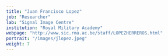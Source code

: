 ```yaml
---
title: "Juan Francisco Lopez"
job: "Researcher"
lab: "Signal Image Centre"
institution: "Royal Military Academy"
webpage: "http://www.sic.rma.ac.be/staff/LOPEZHERREROS.html"
portrait: "/images/jlopez.jpeg"
weight: 7
---
```


